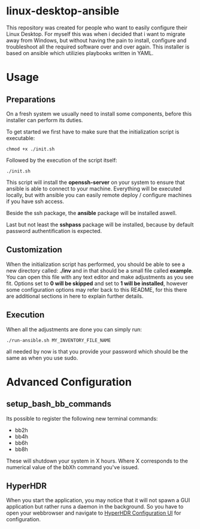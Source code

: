 # linux-desktop-ansible
This repository was created for people who want to easily configure their Linux Desktop. For myself this was when i decided that i want to migrate away from Windows, but without having the pain to install, configure and troubleshoot all the required software over and over again. This installer is based on ansible which utilizies playbooks written in YAML.

# Usage
## Preparations
On a fresh system we usually need to install some components, before this installer can perform its duties.

To get started we first have to make sure that the initialization script is executable:

`chmod +x ./init.sh`

Followed by the execution of the script itself:

`./init.sh`

This script will install the **openssh-server** on your system to ensure that ansible is able to connect to your machine. Everything will be executed locally, but with ansible you can easily remote deploy / configure machines if you have ssh access.

Beside the ssh package, the **ansible** package will be installed aswell.

Last but not least the **sshpass** package will be installed, because by default password authentification is expected.

## Customization
When the initialization script has performed, you should be able to see a new directory called: **./inv** and in that should be a small file called **example**.
You can open this file with any text editor and make adjustments as you see fit.
Options set to **0 will be skipped** and set to **1 will be installed**, however some configuration options may refer back to this README, for this there are additional sections in here to explain further details.

## Execution
When all the adjustments are done you can simply run:

`./run-ansible.sh MY_INVENTORY_FILE_NAME`

all needed by now is that you provide your password which should be the same as when you use sudo.

# Advanced Configuration
## setup_bash_bb_commands
Its possible to register the following new terminal commands:
- bb2h
- bb4h
- bb6h
- bb8h

These will shutdown your system in X hours. Where X corresponds to the numerical value of the bbXh command you've issued.

## HyperHDR
When you start the application, you may notice that it will not spawn a GUI application but rather runs a daemon in the background. So you have to open your webbrowser and navigate to [HyperHDR Configuration UI](http://localhost:8090) for configuration.
